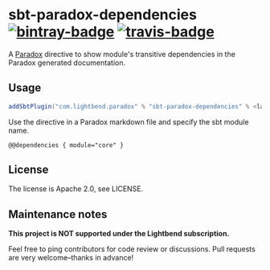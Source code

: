 # sbt-paradox-dependencies [![bintray-badge][]][bintray] [![travis-badge][]][travis]

A [Paradox](https://github.com/lightbend/paradox/) directive to show module's transitive dependencies in the Paradox generated documentation.

## Usage

```scala
addSbtPlugin("com.lightbend.paradox" % "sbt-paradox-dependencies" % <latest>)
```

Use the directive in a Paradox markdown file and specify the sbt module name.
```
@@dependencies { module="core" }
```

## License

The license is Apache 2.0, see LICENSE.

## Maintenance notes

**This project is NOT supported under the Lightbend subscription.**

Feel free to ping contributors for code review or discussions. Pull requests are very welcome–thanks in advance!

[bintray]:               https://bintray.com/sbt/sbt-plugin-releases/sbt-paradox-dependencies
[bintray-badge]:         https://api.bintray.com/packages/sbt/sbt-plugin-releases/sbt-paradox-dependencies/images/download.svg
[travis]:                https://travis-ci.com/lightbend/sbt-paradox-dependencies
[travis-badge]:          https://travis-ci.com/lightbend/sbt-paradox-dependencies.svg?branch=master

